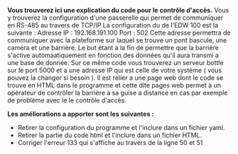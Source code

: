**Vous trouverez ici une explication du code pour le contrôle d'accès.** 
Vous y trouverez la configuration d'une passerelle qui permet de communiquer en RS-485 au travers de TCP/IP
La configuration du de l'EDW 100 est la suivante : 
Adresse IP : 192.168.191.100
Port : 502
Cette adresse permettra de communiquer avec la plateforme sur laquel se trouve un pont bascule, une caméra et une barrière. 
Le but étant à la fin de permettre que la barrière s'active automaatiquement en fonction des données qu'il aura transmi a une base de donnée. 
Sur ce même code vous trouverez un serveur bottle sur le port 5000 et a une adresse IP qui est celle de votre système ( vous pouvez la changer si besoin ). 
Il est relier a une page web dont le code se trouve en HTML dans le programme et cette dite pages web permet à un opérateur de contrôler la barrière 
a sa guise a distance en cas par exemple de problème avec le le contrôle d'accès. 

**Les améliorations a apporter sont les suivantes :** 
- Retirer la configuration du programme et l'inclure dans un fichier yaml.
- Retirer la partie du code html et l'inclure dans un fichier HTML.
- Corriger l'erreur 133 qui s'affiche au travers de la ligne 50 et 51
